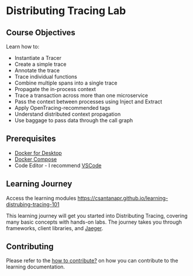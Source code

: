 # Distributing Tracing Lab

## Course Objectives

Learn how to:

- Instantiate a Tracer
- Create a simple trace
- Annotate the trace
- Trace individual functions
- Combine multiple spans into a single trace
- Propagate the in-process context
- Trace a transaction across more than one microservice
- Pass the context between processes using Inject and Extract
- Apply OpenTracing-recommended tags
- Understand distributed context propagation
- Use baggage to pass data through the call graph

## Prerequisites
- [Docker for Desktop](https://www.docker.com/products/docker-desktop)
- [Docker Compose](https://docs.docker.com/compose/install/)
- Code Editor - I recommend [VSCode](https://code.visualstudio.com/)

## Learning Journey
Access the learning modules https://csantanapr.github.io/learning-distrubing-tracing-101 

This learning journey will get you started into Distributing Tracing, covering many basic concepts with hands-on labs. The journey takes you through frameworks, client libraries, and [Jaeger](https://www.jaegertracing.io/).

## Contributing
Please refer to the [how to contribute?](CONTRIBUTING.md) on how you can contribute to the learning documentation.
